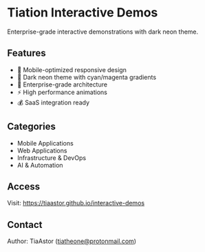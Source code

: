 # Tiation Interactive Demos

Enterprise-grade interactive demonstrations with dark neon theme.

## Features

- 📱 Mobile-optimized responsive design
- 🎨 Dark neon theme with cyan/magenta gradients  
- 🏢 Enterprise-grade architecture
- ⚡ High performance animations
- 💰 SaaS integration ready

## Categories

- Mobile Applications
- Web Applications  
- Infrastructure & DevOps
- AI & Automation

## Access

Visit: https://tiaastor.github.io/interactive-demos

## Contact

Author: TiaAstor (tiatheone@protonmail.com)
